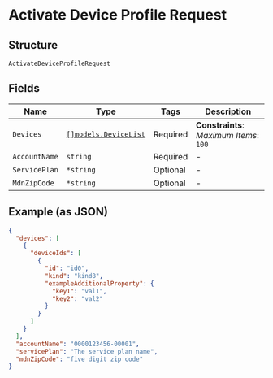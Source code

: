 
# Activate Device Profile Request

## Structure

`ActivateDeviceProfileRequest`

## Fields

| Name | Type | Tags | Description |
|  --- | --- | --- | --- |
| `Devices` | [`[]models.DeviceList`](../../doc/models/device-list.md) | Required | **Constraints**: *Maximum Items*: `100` |
| `AccountName` | `string` | Required | - |
| `ServicePlan` | `*string` | Optional | - |
| `MdnZipCode` | `*string` | Optional | - |

## Example (as JSON)

```json
{
  "devices": [
    {
      "deviceIds": [
        {
          "id": "id0",
          "kind": "kind8",
          "exampleAdditionalProperty": {
            "key1": "val1",
            "key2": "val2"
          }
        }
      ]
    }
  ],
  "accountName": "0000123456-00001",
  "servicePlan": "The service plan name",
  "mdnZipCode": "five digit zip code"
}
```


